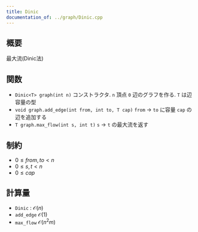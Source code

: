 ```yaml
---
title: Dinic
documentation_of: ../graph/Dinic.cpp
---
```


## 概要
最大流(Dinic法)

## 関数
* `Dinic<T> graph(int n)` コンストラクタ. `n` 頂点 `0` 辺のグラフを作る. `T` は辺容量の型
* `void graph.add_edge(int from, int to, T cap)` `from` -> `to` に容量 `cap` の辺を追加する
* `T graph.max_flow(int s, int t)` `s` -> `t` の最大流を返す

## 制約
* $0 \leq from, to < n$
* $0 \leq s, t < n$
* $0 \leq cap$

## 計算量
* `Dinic` : $\mathcal{O}(n)$
* `add_edge` $\mathcal{O}(1)$
* `max_flow` $\mathcal{O}(n^{2}m)$
